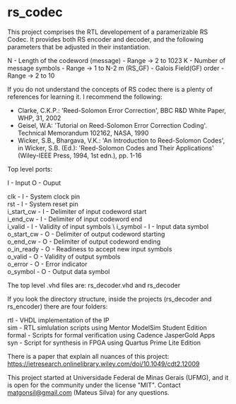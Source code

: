 # rs_codec

This project comprises the RTL developement of a paramerizable RS Codec. It provides both RS encoder and decoder, and the following parameters that be adjusted in their instantiation.

N - Length of the codeword (message) -  Range -> 2 to 1023
K - Number of message symbols - Range -> 1 to N-2
m (RS_GF) - Galois Field(GF)  order - Range -> 2 to 10

If you do not understand the concepts of RS codec there is a plenty of references for learning it. I recommend the following:

- Clarke, C.K.P.: 'Reed-Solomon Error Correction', BBC R\&D White Paper, WHP, 31, 2002
- Geisel, W.A: 'Tutorial on Reed-Solomon Error Correction Coding'. Technical Memorandum 102162, NASA, 1990
- Wicker, S.B., Bhargava, V.K.: 'An Introduction to Reed-Solomon Codes', in Wicker, S.B. (Ed.): 'Reed-Solomon Codes and Their Applications' (Wiley-IEEE Press, 1994, 1st edn.), pp. 1-16

Top level ports:

I - Input
O - Ouput

clk - I - System clock pin \
rst - I - System reset pin \
i_start_cw - I - Delimiter of input codeword start \
i_end_cw - I - Delimiter of input codeword end \
i_valid - I - Validity of input symbols \ 
i_symbol - I - Input data symbol \
o_start_cw - O - Delimiter of output codeword starting \
o_end_cw - O - Delimiter of output codeword ending \
o_in_ready - O - Readiness to accept new input symbols \
o_valid - O - Validity of output symbols \
o_error - O - Error indicator \
o_symbol - O - Output data symbol


The top level .vhd files are: rs_decoder.vhd and rs_decoder

If you look the directory structure, inside the projects (rs_decoder and rs_encoder) there are four folders:

rtl - VHDL implementation of the IP \
sim - RTL simlulation scripts using Mentor ModelSim Student Edition \
formal - Scripts for formal verification using Cadence JasperGold Apps \
syn - Script for synthesis in FPGA using Quartus Prime Lite Edition 

There is a paper that explain all nuances of this project:
https://ietresearch.onlinelibrary.wiley.com/doi/10.1049/cdt2.12009

This project started at Universidade Federal de Minas Gerais (UFMG), and it is open for the community under the license "MIT".
Contact matgonsil@gmail.com (Mateus Silva) for any questions.
